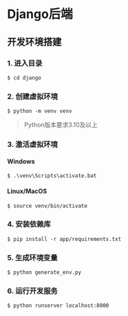 # Django后端

## 开发环境搭建
### 1. 进入目录
```shell
$ cd django
```
### 2. 创建虚拟环境
```shell
$ python -m venv venv
```
> Python版本要求3.10及以上

### 3. 激活虚拟环境
#### Windows
```shell
$ .\venv\Scripts\activate.bat
```
#### Linux/MacOS
```shell
$ source venv/bin/activate
```

### 4. 安装依赖库
```shell
$ pip install -r app/requirements.txt
```

### 5. 生成环境变量
```shell
$ python generate_env.py
```

### 6. 运行开发服务
```shell
$ python runserver localhost:8000
```